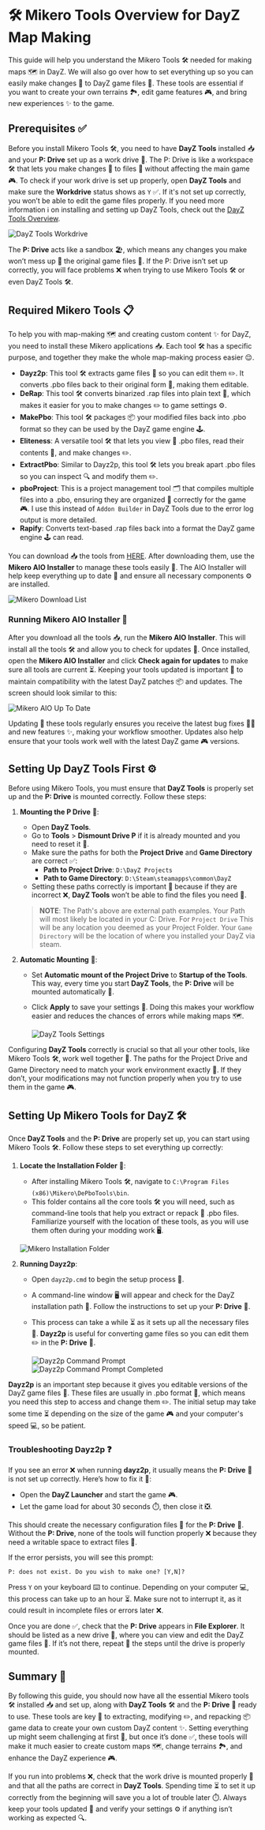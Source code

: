 # 🛠️ Mikero Tools Overview for DayZ Map Making

This guide will help you understand the Mikero Tools 🛠️ needed for making maps 🗺️ in DayZ. We will also go over how to set everything up so you can easily make changes 🔄 to DayZ game files 📂. These tools are essential if you want to create your own terrains 🏞️, edit game features 🎮, and bring new experiences ✨ to the game.

## Prerequisites ✅

Before you install Mikero Tools 🛠️, you need to have **DayZ Tools** installed 📥 and your **P: Drive** set up as a work drive 💾. The P: Drive is like a workspace 🛠️ that lets you make changes 🔄 to files 📂 without affecting the main game 🎮. To check if your work drive is set up properly, open **DayZ Tools** and make sure the **Workdrive** status shows as `Y` ✅. If it's not set up correctly, you won’t be able to edit the game files properly. If you need more information ℹ️ on installing and setting up DayZ Tools, check out the [DayZ Tools Overview](../dayz_tools/DayZ_Tools_Overview.md).

![DayZ Tools Workdrive](images/dayz_tools_workdrive.png)

The **P: Drive** acts like a sandbox 🏖️, which means any changes you make won’t mess up 🚫 the original game files 📂. If the P: Drive isn’t set up correctly, you will face problems ❌ when trying to use Mikero Tools 🛠️ or even DayZ Tools 🛠️.

## Required Mikero Tools 📋

To help you with map-making 🗺️ and creating custom content ✨ for DayZ, you need to install these Mikero applications 📥. Each tool 🛠️ has a specific purpose, and together they make the whole map-making process easier 😌.

- **Dayz2p**: This tool 🛠️ extracts game files 📂 so you can edit them ✏️. It converts .pbo files back to their original form 📄, making them editable.
- **DeRap**: This tool 🛠️ converts binarized .rap files into plain text 📄, which makes it easier for you to make changes ✏️ to game settings ⚙️.
- **MakePbo**: This tool 🛠️ packages 📦 your modified files back into .pbo format so they can be used by the DayZ game engine 🕹️.
- **Eliteness**: A versatile tool 🛠️ that lets you view 👀 .pbo files, read their contents 📄, and make changes ✏️.
- **ExtractPbo**: Similar to Dayz2p, this tool 🛠️ lets you break apart .pbo files so you can inspect 🔍 and modify them ✏️.
- **pboProject**: This is a project management tool 🗂️ that compiles multiple files into a .pbo, ensuring they are organized 📑 correctly for the game 🎮. I use this instead of `Addon Builder` in DayZ Tools due to the error log output is more detailed.
- **Rapify**: Converts text-based .rap files back into a format the DayZ game engine 🕹️ can read.

You can download 📥 the tools from [HERE](https://mikero/download-link-example.com). After downloading them, use the **Mikero AIO Installer** to manage these tools easily 🤖. The AIO Installer will help keep everything up to date 🔄 and ensure all necessary components ⚙️ are installed.

![Mikero Download List](images/mikero_download_list.png)

### Running Mikero AIO Installer 🤖

After you download all the tools 📥, run the **Mikero AIO Installer**. This will install all the tools 🛠️ and allow you to check for updates 🔄. Once installed, open the **Mikero AIO Installer** and click **Check again for updates** to make sure all tools are current ⏳. Keeping your tools updated is important 🔄 to maintain compatibility with the latest DayZ patches 📦 and updates. The screen should look similar to this:

![Mikero AIO Up To Date](images/mikero_aio_up_to_date.png)

Updating 🔄 these tools regularly ensures you receive the latest bug fixes 🐞🔧 and new features ✨, making your workflow smoother. Updates also help ensure that your tools work well with the latest DayZ game 🎮 versions.

## Setting Up DayZ Tools First ⚙️

Before using Mikero Tools, you must ensure that **DayZ Tools** is properly set up and the **P: Drive** is mounted correctly. Follow these steps:

1. **Mounting the P Drive** 💾:
   - Open **DayZ Tools**.
   - Go to **Tools** > **Dismount Drive P** if it is already mounted and you need to reset it 🔄.
   - Make sure the paths for both the **Project Drive** and **Game Directory** are correct ✅:
     - **Path to Project Drive**: `D:\DayZ Projects`
     - **Path to Game Directory**: `D:\Steam\steamapps\common\DayZ`
   - Setting these paths correctly is important 🔄 because if they are incorrect ❌, **DayZ Tools** won’t be able to find the files you need 📂.

   > **NOTE**: The Path's above are external path examples. Your Path will most likely be located in your C: Drive. For `Project Drive` This will be any location you deemed as your Project Folder. Your `Game Directory` will be the location of where you installed your DayZ via steam.

2. **Automatic Mounting** 💾:
   - Set **Automatic mount of the Project Drive** to **Startup of the Tools**. This way, every time you start **DayZ Tools**, the **P: Drive** will be mounted automatically 🤖.
   - Click **Apply** to save your settings 💾. Doing this makes your workflow easier and reduces the chances of errors while making maps 🗺️.

      ![DayZ Tools Settings](images/dayz_tools_settings.png)

Configuring **DayZ Tools** correctly is crucial so that all your other tools, like Mikero Tools 🛠️, work well together 🤝. The paths for the Project Drive and Game Directory need to match your work environment exactly 🔄. If they don’t, your modifications may not function properly when you try to use them in the game 🎮.

## Setting Up Mikero Tools for DayZ 🛠️

Once **DayZ Tools** and the **P: Drive** are properly set up, you can start using Mikero Tools 🛠️. Follow these steps to set everything up correctly:

1. **Locate the Installation Folder** 📂:
   - After installing Mikero Tools 🛠️, navigate to `C:\Program Files (x86)\Mikero\DePboTools\bin`.
   - This folder contains all the core tools 🛠️ you will need, such as command-line tools that help you extract or repack 🔄 .pbo files. Familiarize yourself with the location of these tools, as you will use them often during your modding work 🖥️.

   ![Mikero Installation Folder](images/mikero_installation_folder.png)

2. **Running Dayz2p**:
   - Open `dayz2p.cmd` to begin the setup process 🔄.
   - A command-line window 🖥️ will appear and check for the DayZ installation path 📂. Follow the instructions to set up your **P: Drive** 💾.
   - This process can take a while ⏳ as it sets up all the necessary files 📂. **Dayz2p** is useful for converting game files so you can edit them ✏️ in the **P: Drive** 💾.

      ![Dayz2p Command Prompt](images/dayz2p_command_prompt.png)
      ![Dayz2p Command Prompt Completed](images/dayz2p_command_prompt_two.png)

**Dayz2p** is an important step because it gives you editable versions of the DayZ game files 📂. These files are usually in .pbo format 📄, which means you need this step to access and change them ✏️. The initial setup may take some time ⏳ depending on the size of the game 🎮 and your computer's speed 💻, so be patient.

### Troubleshooting Dayz2p ❓

If you see an error ❌ when running **dayz2p**, it usually means the **P: Drive** 💾 is not set up correctly. Here’s how to fix it 🔧:

- Open the **DayZ Launcher** and start the game 🎮.
- Let the game load for about 30 seconds ⏱️, then close it ❎.

This should create the necessary configuration files 📂 for the **P: Drive** 💾. Without the **P: Drive**, none of the tools will function properly ❌ because they need a writable space to extract files 📂.

If the error persists, you will see this prompt:

```text
P: does not exist. Do you wish to make one? [Y,N]?
```

Press `Y` on your keyboard ⌨️ to continue. Depending on your computer 💻, this process can take up to an hour ⏳. Make sure not to interrupt it, as it could result in incomplete files or errors later ❌.

<!-- ![Dayz2p P Drive Error](images/dayz2p_p_drive_error.png) -->

Once you are done ✅, check that the **P: Drive** appears in **File Explorer**. It should be listed as a new drive 📂, where you can view and edit the DayZ game files 📄. If it’s not there, repeat 🔄 the steps until the drive is properly mounted.

## Summary 📜

By following this guide, you should now have all the essential Mikero tools 🛠️ installed 📥 and set up, along with **DayZ Tools** 🛠️ and the **P: Drive** 💾 ready to use. These tools are key 🔑 to extracting, modifying ✏️, and repacking 📦 game data to create your own custom DayZ content ✨. Setting everything up might seem challenging at first 🤔, but once it’s done ✅, these tools will make it much easier to create custom maps 🗺️, change terrains 🏞️, and enhance the DayZ experience 🎮.

If you run into problems ❌, check that the work drive is mounted properly 💾 and that all the paths are correct in **DayZ Tools**. Spending time ⏳ to set it up correctly from the beginning will save you a lot of trouble later ⏱️. Always keep your tools updated 🔄 and verify your settings ⚙️ if anything isn’t working as expected 🔍.
